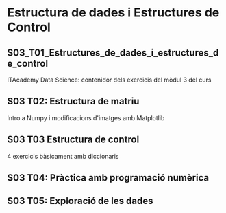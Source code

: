 # Estructura de dades i Estructures de Control


## S03_T01_Estructures_de_dades_i_estructures_de_control
ITAcademy Data Science: contenidor dels exercicis del mòdul 3 del curs

## S03 T02: Estructura de matriu
Intro a Numpy i modificacions d'imatges amb Matplotlib

## S03 T03 Estructura de control
4 exercicis bàsicament amb diccionaris

## S03 T04: Pràctica amb programació numèrica

## S03 T05: Exploració de les dades
